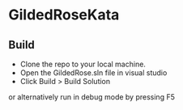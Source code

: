 # GildedRoseKata

## Build

* Clone the repo to your local machine. 
* Open the GildedRose.sln file in visual studio
* Click Build > Build Solution 

or alternatively run in debug mode by pressing F5